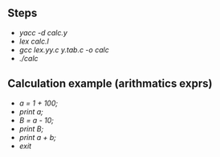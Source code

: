 ## Steps
- _yacc -d calc.y_
- _lex calc.l_
- _gcc lex.yy.c y.tab.c -o calc_
- _./calc_

## Calculation example (arithmatics exprs)
- _a = 1 + 100;_
- _print a;_
- _B = a - 10;_
- _print B;_
- _print a + b;_
- _exit_
